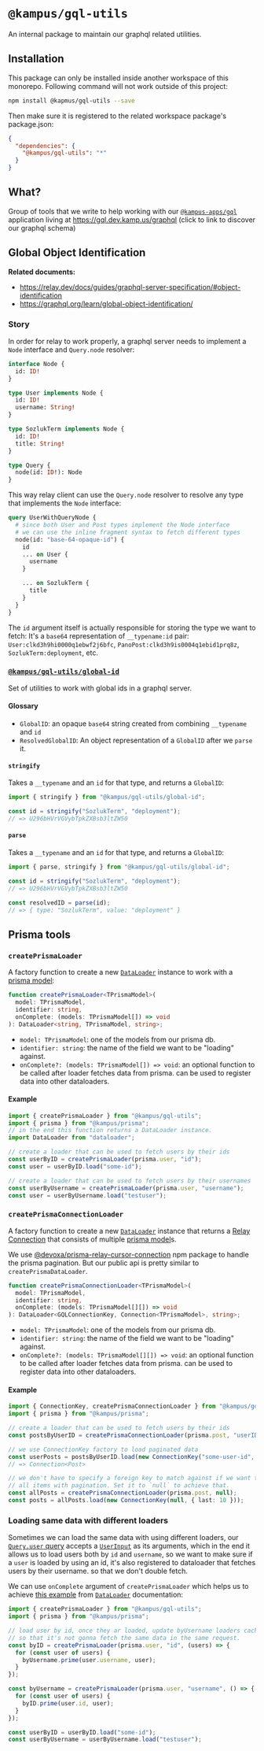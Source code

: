 # `@kampus/gql-utils`

An internal package to maintain our graphql related utilities.

## Installation

This package can only be installed inside another workspace of this monorepo.
Following command will not work outside of this project:

```sh
npm install @kapmus/gql-utils --save
```

Then make sure it is registered to the related workspace package's package.json:

```json
{
  "dependencies": {
    "@kampus/gql-utils": "*"
  }
}
```

## What?

Group of tools that we write to help working with our [`@kampus-apps/gql`]
application living at https://gql.dev.kamp.us/graphql (click to link to
discover our graphql schema)

## Global Object Identification

**Related documents:**

- https://relay.dev/docs/guides/graphql-server-specification/#object-identification
- https://graphql.org/learn/global-object-identification/

### Story

In order for relay to work properly,
a graphql server needs to implement a `Node` interface and `Query.node` resolver:

```graphql
interface Node {
  id: ID!
}

type User implements Node {
  id: ID!
  username: String!
}

type SozlukTerm implements Node {
  id: ID!
  title: String!
}

type Query {
  node(id: ID!): Node
}
```

This way relay client can use the `Query.node` resolver to resolve any
type that implements the `Node` interface:

```graphql
query UserWithQueryNode {
  # since both User and Post types implement the Node interface
  # we can use the inline fragment syntax to fetch different types
  node(id: "base-64-opaque-id") {
    id
    ... on User {
      username
    }

    ... on SozlukTerm {
      title
    }
  }
}
```

The `id` argument itself is actually responsible for storing the type we want
to fetch: It's a `base64` representation of `__typename:id` pair:
`User:clkd3h9hi0000q1ebwf2j6bfc`, `PanoPost:clkd3h9is0004q1ebid1prq8z`,
`SozlukTerm:deployment`, etc.

### [`@kampus/gql-utils/global-id`](./global-id)

Set of utilities to work with global ids in a graphql server.

#### Glossary

- `GlobalID`: an opaque `base64` string created from combining `__typename` and `id`
- `ResolvedGlobalID`: An object representation of a `GlobalID` after we `parse` it.

#### **`stringify`**

Takes a `__typename` and an `id` for that type, and returns a `GlobalID`:

```typescript
import { stringify } from "@kampus/gql-utils/global-id";

const id = stringify("SozlukTerm", "deployment");
// => U296bHVrVGVybTpkZXBsb3ltZW50
```

#### **`parse`**

Takes a `__typename` and an `id` for that type, and returns a `GlobalID`:

```typescript
import { parse, stringify } from "@kampus/gql-utils/global-id";

const id = stringify("SozlukTerm", "deployment");
// => U296bHVrVGVybTpkZXBsb3ltZW50

const resolvedID = parse(id);
// => { type: "SozlukTerm", value: "deployment" }
```

## Prisma tools

### `createPrismaLoader`

A factory function to create a new [`DataLoader`] instance to work with a [prisma model]:

```ts
function createPrismaLoader<TPrismaModel>(
  model: TPrismaModel,
  identifier: string,
  onComplete: (models: TPrismaModel[]) => void
): DataLoader<string, TPrismaModel, string>;
```

- `model: TPrismaModel`: one of the models from our prisma db.
- `identifier: string`: the name of the field we want to be "loading" against.
- `onComplete?: (models: TPrismaModel[]) => void`: an optional function to be called
  after loader fetches data from prisma. can be used to register data into
  other dataloaders.

#### Example

```ts
import { createPrismaLoader } from "@kampus/gql-utils";
import { prisma } from "@kampus/prisma";
// in the end this function returns a DataLoader instance.
import DataLoader from "dataloader";

// create a loader that can be used to fetch users by their ids
const userByID = createPrismaLoader(prisma.user, "id");
const user = userByID.load("some-id");

// create a loader that can be used to fetch users by their usernames
const userByUsername = createPrismaLoader(prisma.user, "username");
const user = userByUsername.load("testuser");
```

### `createPrismaConnectionLoader`

A factory function to create a new [`DataLoader`] instance that returns a
[Relay Connection] that consists of multiple [prisma model]s.

We use [@devoxa/prisma-relay-cursor-connection] npm package to handle the
prisma pagination. But our public api is pretty similar to `createPrismaDataLoader`.

```ts
function createPrismaConnectionLoader<TPrismaModel>(
  model: TPrismaModel,
  identifier: string,
  onComplete: (models: TPrismaModel[][]) => void
): DataLoader<GQLConnectionKey, Connection<TPrismaModel>, string>;
```

- `model: TPrismaModel`: one of the models from our prisma db.
- `identifier: string`: the name of the field we want to be "loading" against.
- `onComplete?: (models: TPrismaModel[][]) => void`: an optional function to be called
  after loader fetches data from prisma. can be used to register data into
  other dataloaders.

#### Example

```ts
import { ConnectionKey, createPrismaConnectionLoader } from "@kampus/gql-utils";
import { prisma } from "@kampus/prisma";

// create a loader that can be used to fetch users by their ids
const postsByUserID = createPrismaConnectionLoader(prisma.post, "userID");

// we use ConnectionKey factory to load paginated data
const userPosts = postsByUserID.load(new ConnectionKey("some-user-id", { first: 10 }));
// => Connection<Post>

// we don't have to specify a foreign key to match against if we want to return
// all items with pagination. Set it to `null` to achieve that.
const allPosts = createPrismaConnectionLoader(prisma.post, null);
const posts = allPosts.load(new ConnectionKey(null, { last: 10 }));
```

### Loading same data with different loaders

Sometimes we can load the same data with using different loaders, our
[`Query.user` query] accepts a [`UserInput`] as its arguments, which in the end
it allows us to load users both by `id` and `username`, so we want to make sure
if a `user` is loaded by using an id, it's also registered to dataloader that
fetches users by their username. so that we don't double fetch.

We can use `onComplete` argument of `createPrismaLoader` which helps us to
achieve [this example] from [`DataLoader`] documentation:

```ts
import { createPrismaLoader } from "@kampus/gql-utils";
import { prisma } from "@kampus/prisma";

// load user by id, once they ar loaded, update byUsername loaders cache
// so that it's not gonna fetch the same data in the same request.
const byID = createPrismaLoader(prisma.user, "id", (users) => {
  for (const user of users) {
    byUsername.prime(user.username, user);
  }
});

const byUsername = createPrismaLoader(prisma.user, "username", () => {
  for (const user of users) {
    byID.prime(user.id, user);
  }
});

const userByID = userByID.load("some-id");
const userByUsername = userByUsername.load("testuser");
```

[`DataLoader`]: https://github.com/graphql/dataloader
[`Query.user` query]: ../../apps/gql/schema/schema.graphql#L2
[`UserInput`]: ../../apps/gql/schema/schema.graphql#L19-L22
[this example]: https://github.com/graphql/dataloader/tree/main#loading-by-alternative-keys
[prisma model]: ../../db/prisma/schema.prisma
[Relay Connection]: https://relay.dev/graphql/connections.htm
[@devoxa/prisma-relay-cursor-connection]: https://www.npmjs.com/package/@devoxa/prisma-relay-cursor-connection
[`@kampus-apps/gql`]: ../../apps/gql
